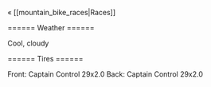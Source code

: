 « [[mountain_bike_races|Races]]

====== Weather ======

Cool, cloudy

====== Tires ======

Front: Captain Control 29x2.0
Back: Captain Control 29x2.0
